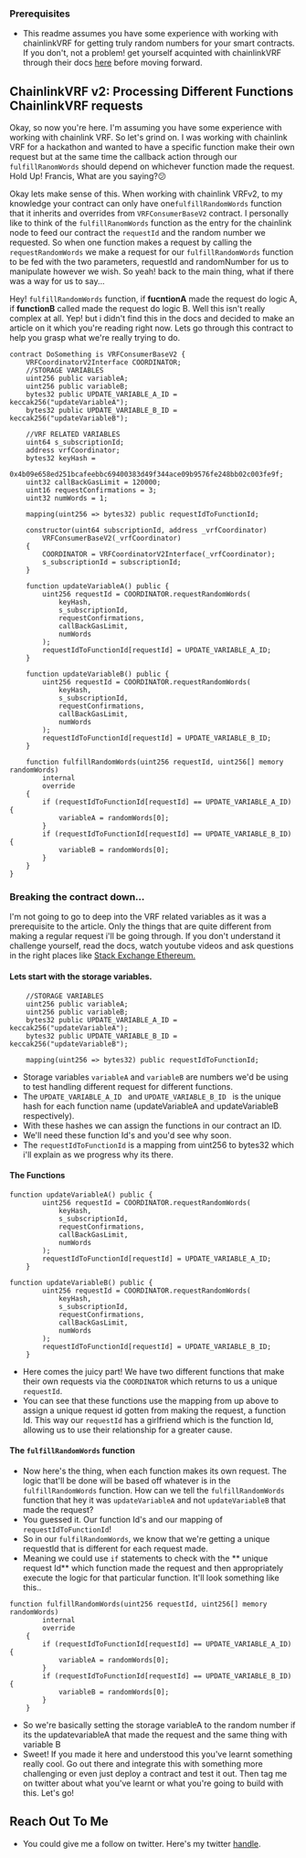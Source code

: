 ### Prerequisites

- This readme assumes you have some experience with working with chainlinkVRF for getting truly random numbers for your smart contracts. If you don't, not a problem! get yourself acquinted with chainlinkVRF through their docs [here](https://docs.chain.link/docs/chainlink-vrf/) before moving forward.

## ChainlinkVRF v2: Processing Different Functions ChainlinkVRF requests

Okay, so now you're here. I'm assuming you have some experience with working with chainlink VRF. So let's grind on. I was working with chainlink VRF for a hackathon and wanted to have a specific function make their own request but at the same time the callback action through our `fulfillRanomWords` should depend on whichever function made the request. Hold Up! Francis, What are you saying?😕

Okay lets make sense of this.
When working with chainlink VRFv2, to my knowledge your contract can only have one`fulfillRandomWords` function that it inherits and overrides from `VRFConsumerBaseV2` contract. I personally like to think of the `fulfillRanomWords` function as the entry for the chainlink node to feed our contract the `requestId` and the random number we requested. So when one function makes a request by calling the `requestRandomWords` we make a request for our `fulfillRandomWords` function to be fed with the two parameters, requestId and randomNumber for us to manipulate however we wish.
So yeah! back to the main thing, what if there was a way for us to say...

Hey! `fulfillRandomWords` function, if **fucntionA** made the request do logic A, if **functionB** called made the request do logic B.
Well this isn't really complex at all. Yep! but i didn't find this in the docs and decided to make an article on it which you're reading right now.
Lets go through this contract to help you grasp what we're really trying to do.

```solidity
contract DoSomething is VRFConsumerBaseV2 {
    VRFCoordinatorV2Interface COORDINATOR;
    //STORAGE VARIABLES
    uint256 public variableA;
    uint256 public variableB;
    bytes32 public UPDATE_VARIABLE_A_ID = keccak256("updateVariableA");
    bytes32 public UPDATE_VARIABLE_B_ID = keccak256("updateVariableB");

    //VRF RELATED VARIABLES
    uint64 s_subscriptionId;
    address vrfCoordinator;
    bytes32 keyHash =
        0x4b09e658ed251bcafeebbc69400383d49f344ace09b9576fe248bb02c003fe9f;
    uint32 callBackGasLimit = 120000;
    uint16 requestConfirmations = 3;
    uint32 numWords = 1;

    mapping(uint256 => bytes32) public requestIdToFunctionId;

    constructor(uint64 subscriptionId, address _vrfCoordinator)
        VRFConsumerBaseV2(_vrfCoordinator)
    {
        COORDINATOR = VRFCoordinatorV2Interface(_vrfCoordinator);
        s_subscriptionId = subscriptionId;
    }

    function updateVariableA() public {
        uint256 requestId = COORDINATOR.requestRandomWords(
            keyHash,
            s_subscriptionId,
            requestConfirmations,
            callBackGasLimit,
            numWords
        );
        requestIdToFunctionId[requestId] = UPDATE_VARIABLE_A_ID;
    }

    function updateVariableB() public {
        uint256 requestId = COORDINATOR.requestRandomWords(
            keyHash,
            s_subscriptionId,
            requestConfirmations,
            callBackGasLimit,
            numWords
        );
        requestIdToFunctionId[requestId] = UPDATE_VARIABLE_B_ID;
    }

    function fulfillRandomWords(uint256 requestId, uint256[] memory randomWords)
        internal
        override
    {
        if (requestIdToFunctionId[requestId] == UPDATE_VARIABLE_A_ID) {
            variableA = randomWords[0];
        }
        if (requestIdToFunctionId[requestId] == UPDATE_VARIABLE_B_ID) {
            variableB = randomWords[0];
        }
    }
}
```

### Breaking the contract down...

I'm not going to go to deep into the VRF related variables as it was a prerequisite to the article. Only the things that are quite different from making a regular request i'll be going through. If you don't understand it challenge yourself, read the docs, watch youtube videos and ask questions in the right places like [Stack Exchange Ethereum.](https://ethereum.stackexchange.com/)

#### Lets start with the storage variables.

```solidity
    //STORAGE VARIABLES
    uint256 public variableA;
    uint256 public variableB;
    bytes32 public UPDATE_VARIABLE_A_ID = keccak256("updateVariableA");
    bytes32 public UPDATE_VARIABLE_B_ID = keccak256("updateVariableB");

    mapping(uint256 => bytes32) public requestIdToFunctionId;
```

- Storage variables `variableA` and `variableB` are numbers we'd be using to test handling different request for different functions.
- The `UPDATE_VARIABLE_A_ID ` and `UPDATE_VARIABLE_B_ID ` is the unique hash for each function name (updateVariableA and updateVariableB respectively).
- With these hashes we can assign the functions in our contract an ID.
- We'll need these function Id's and you'd see why soon.
- The `requestIdToFunctionId` is a mapping from uint256 to bytes32 which i'll explain as we progress why its there.

#### The Functions

```solidity
function updateVariableA() public {
        uint256 requestId = COORDINATOR.requestRandomWords(
            keyHash,
            s_subscriptionId,
            requestConfirmations,
            callBackGasLimit,
            numWords
        );
        requestIdToFunctionId[requestId] = UPDATE_VARIABLE_A_ID;
    }

function updateVariableB() public {
        uint256 requestId = COORDINATOR.requestRandomWords(
            keyHash,
            s_subscriptionId,
            requestConfirmations,
            callBackGasLimit,
            numWords
        );
        requestIdToFunctionId[requestId] = UPDATE_VARIABLE_B_ID;
    }
```

- Here comes the juicy part! We have two different functions that make their own requests via the `COORDINATOR` which returns to us a unique `requestId`.
- You can see that these functions use the mapping from up above to assign a unique request id gotten from making the request, a function Id. This way our `requestId` has a girlfriend which is the function Id, allowing us to use their relationship for a greater cause.

#### The `fulfillRandomWords` function

- Now here's the thing, when each function makes its own request. The logic that'll be done will be based off whatever is in the `fulfillRandomWords` function. How can we tell the `fulfillRandomWords` function that hey it was `updateVariableA` and not `updateVariableB` that made the request?
- You guessed it. Our function Id's and our mapping of `requestIdToFunctionId`!
- So in our `fulfilRandomWords`, we know that we're getting a unique requestId that is different for each request made.
- Meaning we could use `if` statements to check with the ** unique request Id** which function made the request and then appropriately execute the logic for that particular function. It'll look something like this..

```solidity
function fulfillRandomWords(uint256 requestId, uint256[] memory randomWords)
        internal
        override
    {
        if (requestIdToFunctionId[requestId] == UPDATE_VARIABLE_A_ID) {
            variableA = randomWords[0];
        }
        if (requestIdToFunctionId[requestId] == UPDATE_VARIABLE_B_ID) {
            variableB = randomWords[0];
        }
    }
```

- So we're basically setting the storage variableA to the random number if its the updatevariableA that made the request and the same thing with variable B
- Sweet! If you made it here and understood this you've learnt something really cool. Go out there and integrate this with something more challenging or even just deploy a contract and test it out. Then tag me on twitter about what you've learnt or what you're going to build with this. Let's go!

## Reach Out To Me

- You could give me a follow on twitter. Here's my twitter [handle](https://twitter.com/FranFran_E).

